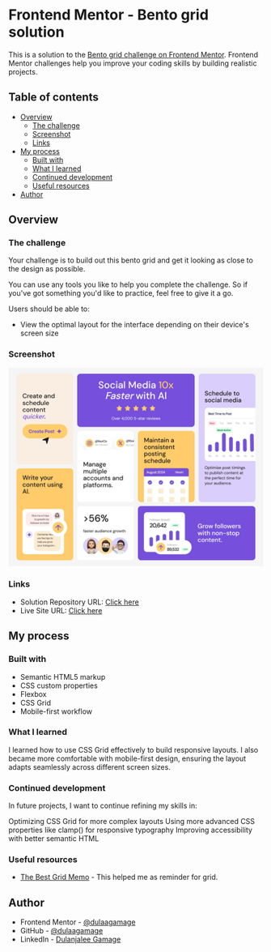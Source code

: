 # Frontend Mentor - Bento grid solution

This is a solution to the [Bento grid challenge on Frontend Mentor](https://www.frontendmentor.io/challenges/bento-grid-RMydElrlOj). Frontend Mentor challenges help you improve your coding skills by building realistic projects. 

## Table of contents

- [Overview](#overview)
  - [The challenge](#the-challenge)
  - [Screenshot](#screenshot)
  - [Links](#links)
- [My process](#my-process)
  - [Built with](#built-with)
  - [What I learned](#what-i-learned)
  - [Continued development](#continued-development)
  - [Useful resources](#useful-resources)
- [Author](#author)

## Overview

### The challenge

Your challenge is to build out this bento grid and get it looking as close to the design as possible.

You can use any tools you like to help you complete the challenge. So if you've got something you'd like to practice, feel free to give it a go.

Users should be able to:

- View the optimal layout for the interface depending on their device's screen size

### Screenshot

![](./design/desktop-design.jpg)

### Links

- Solution Repository URL: [Click here]()
- Live Site URL: [Click here]()

## My process

### Built with

- Semantic HTML5 markup
- CSS custom properties
- Flexbox
- CSS Grid
- Mobile-first workflow

### What I learned

I learned how to use CSS Grid effectively to build responsive layouts. I also became more comfortable with mobile-first design, ensuring the layout adapts seamlessly across different screen sizes.

### Continued development

In future projects, I want to continue refining my skills in:

Optimizing CSS Grid for more complex layouts
Using more advanced CSS properties like clamp() for responsive typography
Improving accessibility with better semantic HTML

### Useful resources

- [The Best Grid Memo](https://css-tricks.com/snippets/css/complete-guide-grid/) - This helped me as reminder for grid.

## Author

- Frontend Mentor - [@dulaagamage](https://www.frontendmentor.io/profile/dulaagamage)
- GitHub - [@dulaagamage](https://github.com/dulaagamage)
- LinkedIn - [Dulanjalee Gamage](https://www.linkedin.com/in/dulanjalee-gamage-01a7aa207/)